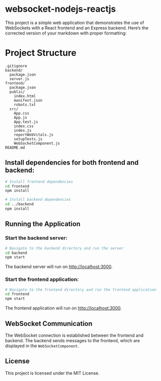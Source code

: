 # websocket-nodejs-reactjs

This project is a simple web application that demonstrates the use of WebSockets with a React frontend and an Express backend.
Here’s the corrected version of your markdown with proper formatting:

# Project Structure

```
.gitignore
backend/
  package.json
  server.js
frontend/
  package.json
  public/
    index.html
    manifest.json
    robots.txt
  src/
    App.css
    App.js
    App.test.js
    index.css
    index.js
    reportWebVitals.js
    setupTests.js
    WebSocketComponent.js
README.md
```

## Install dependencies for both frontend and backend:

```sh
# Install frontend dependencies
cd frontend
npm install

# Install backend dependencies
cd ../backend
npm install
```

## Running the Application

### Start the backend server:

```sh
# Navigate to the backend directory and run the server
cd backend
npm start
```

The backend server will run on [http://localhost:3000](http://localhost:3000).

### Start the frontend application:

```sh
# Navigate to the frontend directory and run the frontend application
cd frontend
npm start
```

The frontend application will run on [http://localhost:3000](http://localhost:3000).

## WebSocket Communication

The WebSocket connection is established between the frontend and backend. The backend sends messages to the frontend, which are displayed in the `WebSocketComponent`.

## License

This project is licensed under the MIT License.
